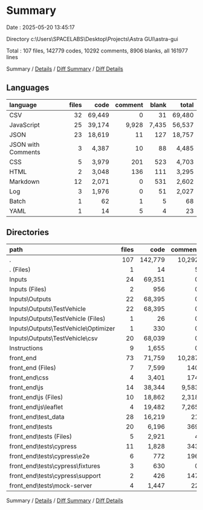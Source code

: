 # Summary

Date : 2025-05-20 13:45:17

Directory c:\\Users\\SPACELABS\\Desktop\\Projects\\Astra GUI\\astra-gui

Total : 107 files,  142779 codes, 10292 comments, 8906 blanks, all 161977 lines

Summary / [Details](details.md) / [Diff Summary](diff.md) / [Diff Details](diff-details.md)

## Languages
| language | files | code | comment | blank | total |
| :--- | ---: | ---: | ---: | ---: | ---: |
| CSV | 32 | 69,449 | 0 | 31 | 69,480 |
| JavaScript | 25 | 39,174 | 9,928 | 7,435 | 56,537 |
| JSON | 23 | 18,619 | 11 | 127 | 18,757 |
| JSON with Comments | 3 | 4,387 | 10 | 88 | 4,485 |
| CSS | 5 | 3,979 | 201 | 523 | 4,703 |
| HTML | 2 | 3,048 | 136 | 111 | 3,295 |
| Markdown | 12 | 2,071 | 0 | 531 | 2,602 |
| Log | 3 | 1,976 | 0 | 51 | 2,027 |
| Batch | 1 | 62 | 1 | 5 | 68 |
| YAML | 1 | 14 | 5 | 4 | 23 |

## Directories
| path | files | code | comment | blank | total |
| :--- | ---: | ---: | ---: | ---: | ---: |
| . | 107 | 142,779 | 10,292 | 8,906 | 161,977 |
| . (Files) | 1 | 14 | 5 | 4 | 23 |
| Inputs | 24 | 69,351 | 0 | 69 | 69,420 |
| Inputs (Files) | 2 | 956 | 0 | 2 | 958 |
| Inputs\\Outputs | 22 | 68,395 | 0 | 67 | 68,462 |
| Inputs\\Outputs\\TestVehicle | 22 | 68,395 | 0 | 67 | 68,462 |
| Inputs\\Outputs\\TestVehicle (Files) | 1 | 26 | 0 | 4 | 30 |
| Inputs\\Outputs\\TestVehicle\\Optimizer | 1 | 330 | 0 | 43 | 373 |
| Inputs\\Outputs\\TestVehicle\\csv | 20 | 68,039 | 0 | 20 | 68,059 |
| Instructions | 9 | 1,655 | 0 | 393 | 2,048 |
| front_end | 73 | 71,759 | 10,287 | 8,440 | 90,486 |
| front_end (Files) | 7 | 7,599 | 140 | 178 | 7,917 |
| front_end\\css | 4 | 3,401 | 174 | 466 | 4,041 |
| front_end\\js | 14 | 38,344 | 9,583 | 7,176 | 55,103 |
| front_end\\js (Files) | 10 | 18,862 | 2,318 | 2,292 | 23,472 |
| front_end\\js\\leaflet | 4 | 19,482 | 7,265 | 4,884 | 31,631 |
| front_end\\test_data | 28 | 16,219 | 21 | 219 | 16,459 |
| front_end\\tests | 20 | 6,196 | 369 | 401 | 6,966 |
| front_end\\tests (Files) | 5 | 2,921 | 4 | 67 | 2,992 |
| front_end\\tests\\cypress | 11 | 1,828 | 343 | 273 | 2,444 |
| front_end\\tests\\cypress\\e2e | 6 | 772 | 196 | 172 | 1,140 |
| front_end\\tests\\cypress\\fixtures | 3 | 630 | 0 | 3 | 633 |
| front_end\\tests\\cypress\\support | 2 | 426 | 147 | 98 | 671 |
| front_end\\tests\\mock-server | 4 | 1,447 | 22 | 61 | 1,530 |

Summary / [Details](details.md) / [Diff Summary](diff.md) / [Diff Details](diff-details.md)